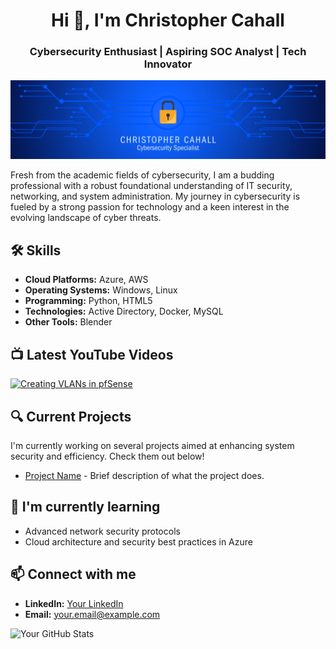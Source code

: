 <h1 align="center">Hi 👋, I'm Christopher Cahall</h1>
<h3 align="center">Cybersecurity Enthusiast | Aspiring SOC Analyst | Tech Innovator</h3>

![Banner](https://raw.githubusercontent.com/cahallchristopher/images/djangoweb/Blue%20And%20Yellow%20Modern%20Cybersecurity%20Specialist%20LinkedIn%20Banner.png)


Fresh from the academic fields of cybersecurity, I am a budding professional with a robust foundational understanding of IT security, networking, and system administration. My journey in cybersecurity is fueled by a strong passion for technology and a keen interest in the evolving landscape of cyber threats.

## 🛠 Skills
- **Cloud Platforms:** Azure, AWS
- **Operating Systems:** Windows, Linux
- **Programming:** Python, HTML5
- **Technologies:** Active Directory, Docker, MySQL
- **Other Tools:** Blender

## 📺 Latest YouTube Videos
<!-- BEGIN YOUTUBE-CARDS -->
[![Creating VLANs in pfSense](https://ytcards.demolab.com/?id=Te0Y9fvflks&title=Creating+VLANs+in+pfSense&lang=en&timestamp=1714658415&background_color=%230d1117&title_color=%23ffffff&stats_color=%23dedede&max_title_lines=1&width=250&border_radius=5&duration=363 "Creating VLANs in pfSense")](https://www.youtube.com/watch?v=Te0Y9fvflks&t=181s)
<!-- END YOUTUBE-CARDS -->

## 🔍 Current Projects
I'm currently working on several projects aimed at enhancing system security and efficiency. Check them out below!
- [Project Name](https://github.com/yourusername/projectname) - Brief description of what the project does.

## 🌱 I'm currently learning
- Advanced network security protocols
- Cloud architecture and security best practices in Azure

## 📫 Connect with me
- **LinkedIn:** [Your LinkedIn](https://www.linkedin.com/in/christophercahall/?msgControlName=view_message_button&msgConversationId=2-MzE5NWE4NmQtY2RhNC00MzViLThmMGYtY2NkNTQ2MzNkYmRjXzAxMA%3D%3D&msgOverlay=true)
- **Email:** your.email@example.com

![Your GitHub Stats](https://github-readme-stats.vercel.app/api?username=yourusername&show_icons=true&theme=radical)
